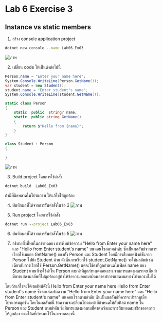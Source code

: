 # Lab 6 Exercise 3

## Instance vs static members

1. สร้าง console application project

```cmd
dotnet new console --name Lab06_Ex03
```
![ภาพ](https://github.com/AnchisaPhetnoi/03376836-OOP-2566-Lab-06/assets/144197034/4cbcf5e3-81ff-4643-a4dc-49119cf22901)

2. เปลี่ยน code ให้เป็นดังต่อไปนี้

```cs
Person.name = "Enter your name here";
System.Console.WriteLine(Person.GetName());
var student = new Student();
student.name = "Enter student's name";
System.Console.WriteLine(student.GetName());

static class Person
{
    static  public  string? name;
    static  public string GetName()
    {
        return $"Hello from {name}";
    }
}

class Student : Person
{
    
}
```
![ภาพ](https://github.com/AnchisaPhetnoi/03376836-OOP-2566-Lab-06/assets/144197034/6417708e-d82a-4106-8d85-a42a63302684)

3. Build project โดยการใช้คำสั่ง

```cmd
dotnet build  Lab06_Ex03
```

ถ้ามีที่ผิดพลาดในโปรแกรม ให้แก้ไขให้ถูกต้อง

4. บันทึกผลที่ได้จากการรันคำสั่งในข้อ 3 
![ภาพ](https://github.com/AnchisaPhetnoi/03376836-OOP-2566-Lab-06/assets/144197034/0f0aeeb2-66d7-48c1-a6e9-f59d5d631230)


5. Run project โดยการใช้คำสั่ง

```cmd
dotnet run --project Lab06_Ex03
```

6. บันทึกผลที่ได้จากการรันคำสั่งในข้อ 5
![ภาพ](https://github.com/AnchisaPhetnoi/03376836-OOP-2566-Lab-06/assets/144197034/110d9a22-7d4d-4aed-bd66-4a8ee6cb89a6)



7. อธิบายสิ่งที่พบในการทดลอง
การพิมพ์ข้อความ "Hello from Enter your name here" และ "Hello from Enter student's name" 
บนคอนโซลตามลำดับ ซึ่งเป็นผลลัพธ์จากการเรียกใช้เมธอด GetName() ของทั้ง Person และ Student โดยมีการสืบทอดฟังก์ชันจาก Person ไปยัง Student ด้วย ดังนั้นการเรียกใช้ student.GetName() จะให้ผลลัพธ์เช่นเดียวกับการเรียกใช้ Person.GetName()
 แต่จะใช้ค่าที่ถูกกำหนดในฟิลด์ name ของ Student แทนที่จะใช้ค่าใน Person ตามค่าที่ถูกกำหนดตอนแรก
จากการแสดงผลเราจะเห็นว่ามีการแสดงผลลัพที่ไม่ถูกต้องอยู่ทำให้ข้อความออกมาผิดพลาดทำการแสดงผลทางโปรแกรมไม่ได้

โดยถ้าแก้ไขจะได้ผลลัพนัดังนี้
Hello from Enter your name here
Hello from Enter student's name
ซึ่งจะแสดงข้อความ "Hello from Enter your name here" และ "Hello from Enter student's name" บนคอนโซลตามลำดับ นั่นเป็นผลลัพธ์ที่ควรจะปรากฏเมื่อโปรแกรมถูกรัน โดยในผลลัพธ์นี้ ข้อความจะเปลี่ยนไปตามค่าที่กำหนดให้กับฟิลด์ name ใน Person และ Student
 ตามลำดับ ซึ่งมีการแสดงผลตามที่คาดหวังและการสืบทอดสมาชิกของคลาสให้ถูกต้อง ตามโค้ดที่กำหนดไว้ในการทดลองนี้
